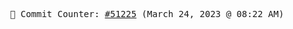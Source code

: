 <p align="center">
    <samp>
        📮 Commit Counter: <a href="https://github.com/Javascript-void0/Javascript-void0/commits/main">#51225</a> (March 24, 2023 @ 08:22 AM)
    </samp>
</p>